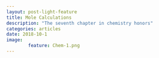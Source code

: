 ```yaml
---
layout: post-light-feature
title: Mole Calculations
description: "The seventh chapter in chemistry honors"
categories: articles
date: 2018-10-1
image:
        feature: Chem-1.png
---
```

